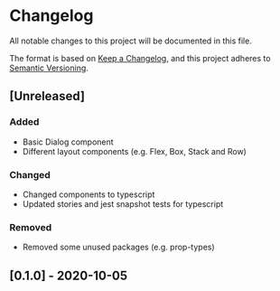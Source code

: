 # Changelog

All notable changes to this project will be documented in this file.

The format is based on [Keep a Changelog](https://keepachangelog.com/en/1.0.0/),
and this project adheres to [Semantic Versioning](https://semver.org/spec/v2.0.0.html).

## [Unreleased]

### Added

- Basic Dialog component
- Different layout components (e.g. Flex, Box, Stack and Row)

### Changed

- Changed components to typescript
- Updated stories and jest snapshot tests for typescript

### Removed

- Removed some unused packages (e.g. prop-types)

## [0.1.0] - 2020-10-05
